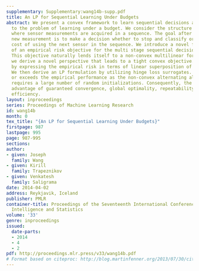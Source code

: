 ```yaml
---
supplementary: Supplementary:wang14b-supp.pdf
title: An LP for Sequential Learning Under Budgets
abstract: We present a convex framework to learn sequential decisions and apply this
  to the problem of learning under a budget. We consider the structure proposed [1],
  where sensor measurements are acquired in a sequence. The goal after acquiring each
  new measurement is to make a decision whether to stop and classify or to pay the
  cost of using the next sensor in the sequence. We introduce a novel formulation
  of an empirical risk objective for the multi stage sequential decision problem.
  This objective naturally lends itself to a non-convex multilinear formulation. Nevertheless,
  we derive a novel perspective that leads to a tight convex objective. This is accomplished
  by expressing the empirical risk in terms of linear superposition of indicator functions.
  We then derive an LP formulation by utilizing hinge loss surrogates. Our LP achieves
  or exceeds the empirical performance as the non-convex alternating algorithm that
  requires a large number of random initializations. Consequently, the LP has the
  advantage of guaranteed convergence, global optimality, repeatability and computation
  efficiency.
layout: inproceedings
series: Proceedings of Machine Learning Research
id: wang14b
month: 0
tex_title: "{An LP for Sequential Learning Under Budgets}"
firstpage: 987
lastpage: 995
page: 987-995
sections: 
author:
- given: Joseph
  family: Wang
- given: Kirill
  family: Trapeznikov
- given: Venkatesh
  family: Saligrama
date: 2014-04-02
address: Reykjavik, Iceland
publisher: PMLR
container-title: Proceedings of the Seventeenth International Conference on Artificial
  Intelligence and Statistics
volume: '33'
genre: inproceedings
issued:
  date-parts:
  - 2014
  - 4
  - 2
pdf: http://proceedings.mlr.press/v33/wang14b.pdf
# Format based on citeproc: http://blog.martinfenner.org/2013/07/30/citeproc-yaml-for-bibliographies/
---
```

